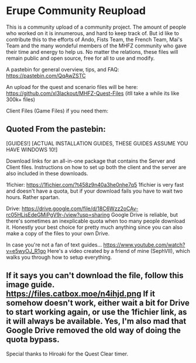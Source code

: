 # Erupe Community Reupload
 This is a community upload of a community project. The amount of people who worked on it is innumerous, and hard to keep track of. But id like to contribute this to the efforts of Ando, Fists Team, the French Team, Mai's Team and the many wondeful members of the MHFZ community who gave their time and energy to help us. No matter the relations, these files will remain public and open source, free for all to use and modify. 


A pastebin for general overview, tips, and FAQ: https://pastebin.com/QqAwZSTC

An upload for the quest and scenario files will be here: https://github.com/xl3lackout/MHFZ-Quest-Files
(itll take a while its like 300k+ files)

Client Files (Game Files) if you need them:

Quoted From the pastebin:
------------------------------------------------------------------------
[GUIDES!]
[ACTUAL INSTALLATION GUIDES, THESE GUIDES ASSUME YOU HAVE WINDOWS 10!]
 
Download links for an all-in-one package that contains the Server and Client files.
Instructions on how to set up both the client and the server are also included in these downloads.
 
1fichier: https://1fichier.com/?t458z9n40a3he0nhe7q5
1fichier is very fast and doesn't have a quota, but if your download fails you have to wait two hours. Rather spartan.
 
Drive: https://drive.google.com/file/d/18C6Wzz2oCAv-rc05HLjsEdeGMiPgV9r-/view?usp=sharing
Google Drive is reliable, but there's sometimes an inexplicable quota when too many people download it. Honestly your best choice for pretty much anything since you can also make a copy of the files to your own Drive.
 
In case you're not a fan of text guides...
https://www.youtube.com/watch?v=e5wyOJ_R1go
Here's a video created by a friend of mine (SephVII), which walks you through how to setup everything. 
 
If it says you can't download the file, follow this image guide.
https://files.catbox.moe/n4ihjd.png
If it somehow doesn't work, either wait a bit for Drive to start working again, or use the 1fichier link, as it will always be available. Yes, I'm also mad that Google Drive removed the old way of doing the quota bypass.
------------------------------------------------------------------------

Special thanks to Hiroaki for the Quest Clear timer.
